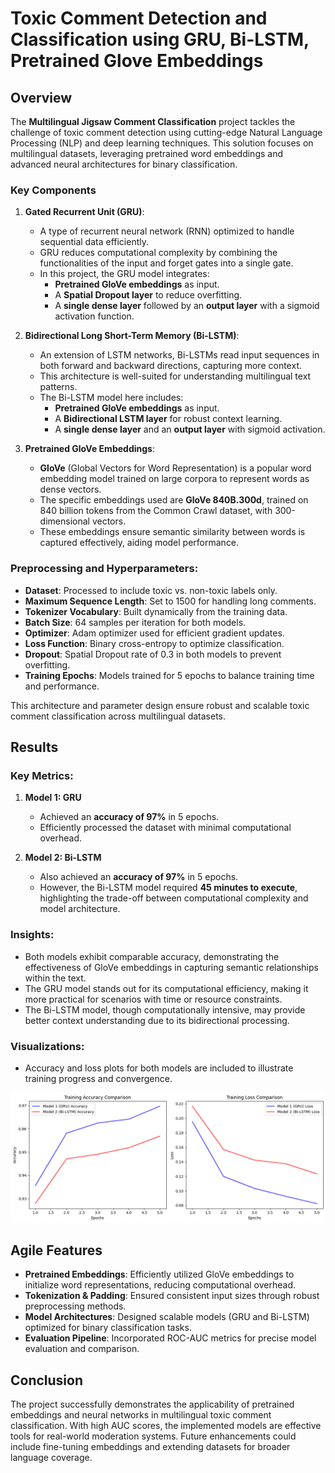 # Toxic Comment Detection and Classification using GRU, Bi-LSTM, Pretrained Glove Embeddings
## Overview

The **Multilingual Jigsaw Comment Classification** project tackles the challenge of toxic comment detection using cutting-edge Natural Language Processing (NLP) and deep learning techniques. This solution focuses on multilingual datasets, leveraging pretrained word embeddings and advanced neural architectures for binary classification.

### Key Components

1. **Gated Recurrent Unit (GRU)**:
   - A type of recurrent neural network (RNN) optimized to handle sequential data efficiently.
   - GRU reduces computational complexity by combining the functionalities of the input and forget gates into a single gate.
   - In this project, the GRU model integrates:
     - **Pretrained GloVe embeddings** as input.
     - A **Spatial Dropout layer** to reduce overfitting.
     - A **single dense layer** followed by an **output layer** with a sigmoid activation function.

2. **Bidirectional Long Short-Term Memory (Bi-LSTM)**:
   - An extension of LSTM networks, Bi-LSTMs read input sequences in both forward and backward directions, capturing more context.
   - This architecture is well-suited for understanding multilingual text patterns.
   - The Bi-LSTM model here includes:
     - **Pretrained GloVe embeddings** as input.
     - A **Bidirectional LSTM layer** for robust context learning.
     - A **single dense layer** and an **output layer** with sigmoid activation.

3. **Pretrained GloVe Embeddings**:
   - **GloVe** (Global Vectors for Word Representation) is a popular word embedding model trained on large corpora to represent words as dense vectors.
   - The specific embeddings used are **GloVe 840B.300d**, trained on 840 billion tokens from the Common Crawl dataset, with 300-dimensional vectors.
   - These embeddings ensure semantic similarity between words is captured effectively, aiding model performance.

### Preprocessing and Hyperparameters:
- **Dataset**: Processed to include toxic vs. non-toxic labels only.
- **Maximum Sequence Length**: Set to 1500 for handling long comments.
- **Tokenizer Vocabulary**: Built dynamically from the training data.
- **Batch Size**: 64 samples per iteration for both models.
- **Optimizer**: Adam optimizer used for efficient gradient updates.
- **Loss Function**: Binary cross-entropy to optimize classification.
- **Dropout**: Spatial Dropout rate of 0.3 in both models to prevent overfitting.
- **Training Epochs**: Models trained for 5 epochs to balance training time and performance.

This architecture and parameter design ensure robust and scalable toxic comment classification across multilingual datasets.

## Results

### Key Metrics:
1. **Model 1: GRU**
   - Achieved an **accuracy of 97%** in 5 epochs.
   - Efficiently processed the dataset with minimal computational overhead.

2. **Model 2: Bi-LSTM**
   - Also achieved an **accuracy of 97%** in 5 epochs.
   - However, the Bi-LSTM model required **45 minutes to execute**, highlighting the trade-off between computational complexity and model architecture.

### Insights:
- Both models exhibit comparable accuracy, demonstrating the effectiveness of GloVe embeddings in capturing semantic relationships within the text.
- The GRU model stands out for its computational efficiency, making it more practical for scenarios with time or resource constraints.
- The Bi-LSTM model, though computationally intensive, may provide better context understanding due to its bidirectional processing.

### Visualizations:
- Accuracy and loss plots for both models are included to illustrate training progress and convergence.
<img src="https://github.com/leovidith/GRU-LSTM-ToxicClassifier/blob/main/history.png" width=1000px>

## Agile Features
- **Pretrained Embeddings**: Efficiently utilized GloVe embeddings to initialize word representations, reducing computational overhead.
- **Tokenization & Padding**: Ensured consistent input sizes through robust preprocessing methods.
- **Model Architectures**: Designed scalable models (GRU and Bi-LSTM) optimized for binary classification tasks.
- **Evaluation Pipeline**: Incorporated ROC-AUC metrics for precise model evaluation and comparison.

## Conclusion
The project successfully demonstrates the applicability of pretrained embeddings and neural networks in multilingual toxic comment classification. With high AUC scores, the implemented models are effective tools for real-world moderation systems. Future enhancements could include fine-tuning embeddings and extending datasets for broader language coverage.
